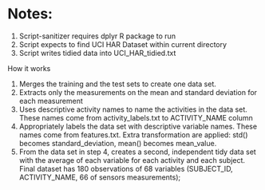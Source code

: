 Notes: 
==================
1. Script-sanitizer requires dplyr R package to run
2. Script expects to find UCI HAR Dataset within current directory
3. Script writes tidied data into UCI\_HAR\_tidied.txt

How it works

1. Merges the training and the test sets to create one data set.
2. Extracts only the measurements on the mean and standard deviation for each measurement
3. Uses descriptive activity names to name the activities in the data set.
These names come from activity\_labels.txt to ACTIVITY\_NAME column
4. Appropriately labels the data set with descriptive variable names.
These names come from features.txt. Extra transformation are applied: std() becomes standard\_deviation, mean() becomes mean\_value.
5. From the data set in step 4, creates a second, independent tidy data set with the average of each variable for each activity and each subject.
Final dataset has  180 observations of 68 variables (SUBJECT\_ID, ACTIVITY\_NAME, 66 of sensors measurements);
